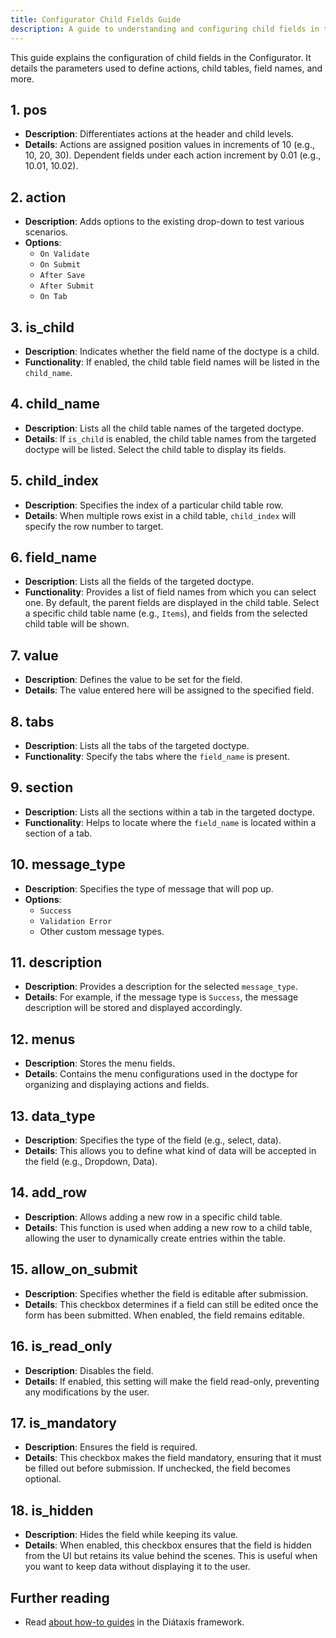 ```yaml
---
title: Configurator Child Fields Guide
description: A guide to understanding and configuring child fields in the Configurator.
---
```


This guide explains the configuration of child fields in the Configurator. It details the parameters used to define actions, child tables, field names, and more.

## 1. pos
- **Description**: Differentiates actions at the header and child levels.
- **Details**: Actions are assigned position values in increments of 10 (e.g., 10, 20, 30). Dependent fields under each action increment by 0.01 (e.g., 10.01, 10.02).

## 2. action
- **Description**: Adds options to the existing drop-down to test various scenarios.
- **Options**:  
  - `On Validate`
  - `On Submit`
  - `After Save`
  - `After Submit`
  - `On Tab`

## 3. is_child
- **Description**: Indicates whether the field name of the doctype is a child.
- **Functionality**: If enabled, the child table field names will be listed in the `child_name`.

## 4. child_name
- **Description**: Lists all the child table names of the targeted doctype.
- **Details**: If `is_child` is enabled, the child table names from the targeted doctype will be listed. Select the child table to display its fields.

## 5. child_index
- **Description**: Specifies the index of a particular child table row.
- **Details**: When multiple rows exist in a child table, `child_index` will specify the row number to target.

## 6. field_name
- **Description**: Lists all the fields of the targeted doctype.
- **Functionality**: Provides a list of field names from which you can select one. By default, the parent fields are displayed in the child table. Select a specific child table name (e.g., `Items`), and fields from the selected child table will be shown.

## 7. value
- **Description**: Defines the value to be set for the field.
- **Details**: The value entered here will be assigned to the specified field.

## 8. tabs
- **Description**: Lists all the tabs of the targeted doctype.
- **Functionality**: Specify the tabs where the `field_name` is present.

## 9. section
- **Description**: Lists all the sections within a tab in the targeted doctype.
- **Functionality**: Helps to locate where the `field_name` is located within a section of a tab.

## 10. message_type
- **Description**: Specifies the type of message that will pop up.
- **Options**:
  - `Success`
  - `Validation Error`
  - Other custom message types.

## 11. description
- **Description**: Provides a description for the selected `message_type`.
- **Details**: For example, if the message type is `Success`, the message description will be stored and displayed accordingly.

## 12. menus
- **Description**: Stores the menu fields.
- **Details**: Contains the menu configurations used in the doctype for organizing and displaying actions and fields.

## 13. data_type
- **Description**: Specifies the type of the field (e.g., select, data).
- **Details**: This allows you to define what kind of data will be accepted in the field (e.g., Dropdown, Data).

## 14. add_row
- **Description**: Allows adding a new row in a specific child table.
- **Details**: This function is used when adding a new row to a child table, allowing the user to dynamically create entries within the table.

## 15. allow_on_submit
- **Description**: Specifies whether the field is editable after submission.
- **Details**: This checkbox determines if a field can still be edited once the form has been submitted. When enabled, the field remains editable.

## 16. is_read_only
- **Description**: Disables the field.
- **Details**: If enabled, this setting will make the field read-only, preventing any modifications by the user.

## 17. is_mandatory
- **Description**: Ensures the field is required.
- **Details**: This checkbox makes the field mandatory, ensuring that it must be filled out before submission. If unchecked, the field becomes optional.

## 18. is_hidden
- **Description**: Hides the field while keeping its value.
- **Details**: When enabled, this checkbox ensures that the field is hidden from the UI but retains its value behind the scenes. This is useful when you want to keep data without displaying it to the user.

## Further reading

- Read [about how-to guides](https://diataxis.fr/how-to-guides/) in the Diátaxis framework.
